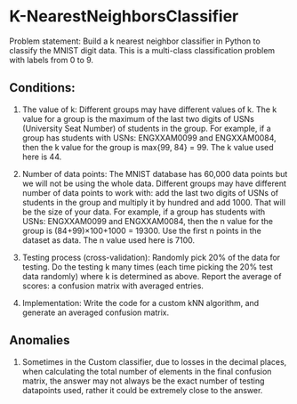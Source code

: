 # K-NearestNeighborsClassifier
Problem statement: Build a k nearest neighbor classifier in Python to classify the MNIST digit data. This
is a multi-class classification problem with labels from 0 to 9.

## Conditions:

  1. The value of k: Different groups may have different values of k. The k value for a group is the
maximum of the last two digits of USNs (University Seat Number) of students in the group. For example, if a group has students
with USNs: ENGXXAM0099 and ENGXXAM0084, then the k value for the group is max{99, 84} = 99.
The k value used here is 44.

  2. Number of data points: The MNIST database has 60,000 data points but we will not be using the whole data.
Different groups may have different number of data points to work with: add the last two digits of USNs
of students in the group and multiply it by hundred and add 1000. That will be the size of your data.
For example, if a group has students with USNs: ENGXXAM0099 and ENGXXAM0084, then the n
value for the group is (84+99)×100+1000 = 19300. Use the first n points in the dataset as data.
The n value used here is 7100.

  3. Testing process (cross-validation): Randomly pick 20% of the data for testing. Do the testing k many
times (each time picking the 20% test data randomly) where k is determined as above. Report the
average of scores: a confusion matrix with averaged entries.

  4. Implementation: Write the code for a custom kNN algorithm, and generate an averaged confusion matrix.

## Anomalies
  1. Sometimes in the Custom classifier, due to losses in the decimal places, when calculating the total number of elements in the final confusion matrix, the answer may not always be the exact number of testing datapoints used, rather it could be extremely close to the answer.
